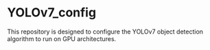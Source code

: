 # YOLOv7_config
This repository is designed to configure the YOLOv7 object detection algorithm to run on GPU architectures.
